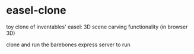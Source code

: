 # easel-clone
toy clone of inventables' easel: 3D scene carving functionality (in browser 3D)

clone and run the barebones express server to run
